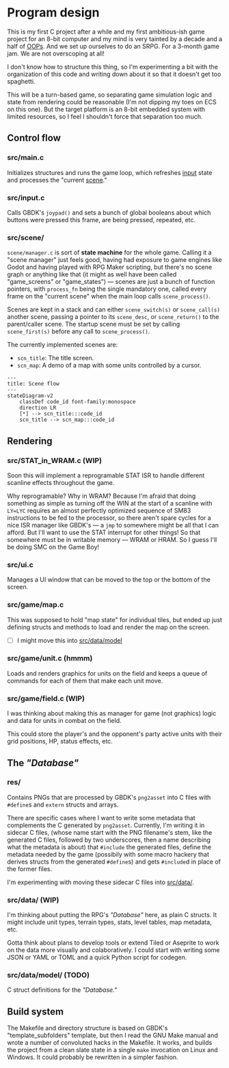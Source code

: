 # Program design

This is my first C project after a while
and my first ambitious-ish game project for an 8-bit computer
and my mind is very tainted by a decade and a half of
[OOPs](https://www.youtube.com/watch?v=wo84LFzx5nI).
And we set up ourselves to do an SRPG.
For a 3-month game jam.
We are not overscoping at all!

I don't know how to structure this thing,
so I'm experimenting a bit with the organization of this code
and writing down about it so that it doesn't get too spaghetti.

This will be a turn-based game,
so separating game simulation logic and state from rendering
could be reasonable (I'm not dipping my toes on ECS on this one).
But the target platform is an 8-bit embedded system with limited
resources, so I feel I shouldn't force that separation too much.

## Control flow

### src/main.c

Initializes structures and runs the game loop,
which refreshes [input](#srcinputc) state
and processes the "current [scene](#srcscene)."

### src/input.c

Calls GBDK's `joypad()` and sets a bunch of global booleans
about which buttons were pressed this frame, are being pressed, repeated, etc.

### src/scene/

`scene/manager.c` is sort of **state machine** for the whole game.
Calling it a "scene manager" just feels good, having had exposure to game
engines like Godot and having played with RPG Maker scripting,
but there's no scene graph or anything like that
(it might as well have been called "game_screens" or "game_states") &mdash;
scenes are just a bunch of function pointers,
with `process_fn` being the single mandatory one,
called every frame on the "current scene" when the main loop calls
`scene_process()`.

Scenes are kept in a stack and can either `scene_switch(s)` or `scene_call(s)`
another scene, passing a pointer to its `scene_desc`,
or `scene_return()` to the parent/caller scene.
The startup scene must be set by calling `scene_first(s)`
before any call to `scene_process()`.

The currently implemented scenes are:

- `scn_title`: The title screen.
- `scn_map`: A demo of a map with some units controlled by a cursor.

```mermaid
---
title: Scene flow
---
stateDiagram-v2
    classDef code_id font-family:monospace
    direction LR
    [*] --> scn_title:::code_id
    scn_title --> scn_map:::code_id
```

## Rendering

### src/STAT_in_WRAM.c (WIP)

Soon this will implement a reprogramable STAT ISR
to handle different scanline effects throughout the game.

Why reprogramable?
Why in WRAM?
Because I'm afraid that doing something as simple as
turning off the WIN at the start of a scanline with `LY=LYC`
requires an almost perfectly optimized sequence of SM83 instructions
to be fed to the processor,
so there aren't spare cycles for a nice ISR manager like GBDK's &mdash;
a `jmp` to somewhere might be all that I can afford.
But I'll want to use the STAT interrupt for other things!
So that somewhere must be in writable memory &mdash; WRAM or HRAM.
So I guess I'll be doing SMC on the Game Boy!

### src/ui.c

Manages a UI window that can be moved to the top or the bottom of the screen.

### src/game/map.c

This was supposed to hold "map state" for individual tiles,
but ended up just defining structs and methods to load and render the map
on the screen.

- [ ] I might move this into [src/data/model](#srcdatamodel-todo)

### src/game/unit.c (hmmm)

Loads and renders graphics for units on the field
and keeps a queue of commands for each of them that make each unit move.

### src/game/field.c (WIP)

I was thinking about making this as manager for game (not graphics) logic
and data for units in combat on the field.

This could store the player's and the opponent's party active units with their
grid positions, HP, status effects, etc.

## The _"Database"_

### res/

Contains PNGs that are processed by GBDK's `png2asset` into C files
with `#define`s and `extern` structs and arrays.

There are specific cases where I want to write some metadata that complements
the C generated by `png2asset`.
Currently, I'm writing it in sidecar C files,
(whose name start with the PNG filename's stem, like the generated C files,
followed by two underscores, then a name describing what the metadata is about)
that `#include` the generated files,
define the metadata needed by the game
(possibily with some macro hackery that derives structs
from the generated `#define`s)
and gets `#include`d in place of the former files.

I'm experimenting with moving these sidecar C files
into [src/data/](#srcdata-wip).

### src/data/ (WIP)

I'm thinking about putting the RPG's _"Database"_ here, as plain C structs.
It might include unit types, terrain types, stats, level tables, map metadata,
etc.

Gotta think about plans to develop tools or extend Tiled or Aseprite
to work on the data more visually and colaboratively.
I could start with writing some JSON or YAML or TOML and a quick Python script
for codegen.

### src/data/model/ (TODO)

C struct definitions for the _"Database."_

## Build system

The Makefile and directory structure is based on GBDK's "template_subfolders"
template,
but then I read the GNU Make manual
and wrote a number of convoluted hacks in
the Makefile.
It works, and builds the project from a clean slate state
in a single `make` invocation on Linux and Windows.
It could probably be rewritten in a simpler fashion.
